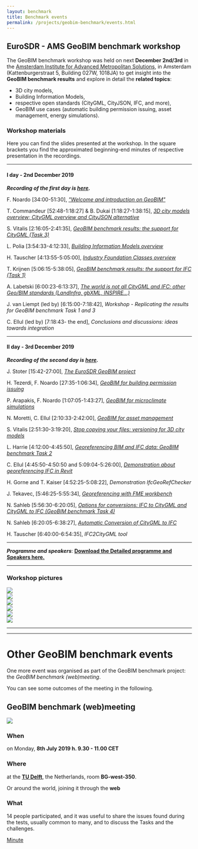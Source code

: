 ```yaml
---
layout: benchmark
title: Benchmark events
permalink: /projects/geobim-benchmark/events.html
---
```

<!--
<h1>Benchmark events</h1>

Within the GeoBIM benchmark initiative, two open events are about to be organised:

A meeting (also web-meeting) between organisers and participants together for discussing the issues arose so far and proposing improvements to the materials and the on-going activities.

A winter school for presenting the main results and training to GeoBIM.

- - -

* Table of Content
{:toc}

- - -
-->
## EuroSDR - AMS GeoBIM benchmark workshop
<!--
*Please, note that this is not an ISPRS event, although part of the research presented in the workshop are results of the GeoBIM benchmark, funded as Scientific initiative by ISPRS and co-funded by EuroSDR.*
-->


The GeoBIM benchmark workshop was held on next **December 2nd/3rd** in the [Amsterdam Institute for Advanced Metropolitan Solutions](https://www.ams-institute.org), in Amsterdam (Kattenburgerstraat 5, Building 027W, 1018JA) to get insight into the **GeoBIM benchmark results** and explore in detail the **related topics**:

- 3D city models,
- Building Information Models,
- respective open standards (CityGML, CityJSON, IFC, and more),
- GeoBIM use cases (automatic building permission issuing, asset management, energy simulations).

### Workshop materials

Here you can find the slides presented at the workshop. In the square brackets you find the approximated beginning-end minutes of respective presentation in the recordings.

-----------------

#### I day - 2nd December 2019

***Recording of the first day is [here](https://www.youtube.com/watch?v=24G8zAnK-e4&feature=youtu.be).***

F. Noardo [34:00-51:30], [*"Welcome and introduction on GeoBIM"*](/projects/geobim-benchmark/ws_slides/1_Intro.pdf)

T. Commandeur [52:48-1:18:27] & B. Dukai [1:18:27-1:38:15], [*3D city models overview; CityGML overview and CityJSON alternative*](/projects/geobim-benchmark/ws_slides/2_3DCMs_CommandeurDukai.pdf)

S. Vitalis [2:16:05-2:41:35], [*GeoBIM benchmark results: the support for CityGML (Task 3)*](/projects/geobim-benchmark/ws_slides/3_Task3_Vitalis.pdf)

L. Polia [3:54:33-4:12:33], [*Building Information Models overview*](/projects/geobim-benchmark/ws_slides/4_BIM_Polia.pdf)

H. Tauscher [4:13:55-5:05:00], [*Industry Foundation Classes overview*](/projects/geobim-benchmark/ws_slides/5_IFC_Tauscher.pdf)

T. Krijnen [5:06:15-5:38:05], [*GeoBIM benchmark results: the support for IFC (Task 1)*](/projects/geobim-benchmark/ws_slides/6_Task1_Krijnen.pdf)

A. Labetski [6:00:23-6:13:37], [*The world is not all CityGML and IFC: other Geo/BIM standards (LandInfra, gbXML, INSPIRE...)*](/projects/geobim-benchmark/ws_slides/7_Standards_Labetski.pdf)

J. van Liempt (led by) [6:15:00-7:18:42], *Workshop - Replicating the results for GeoBIM benchmark Task 1 and 3*

C. Ellul (led by) [7:18:43- the end], *Conclusions and discussions: ideas towards integration*

---------------------

#### II day - 3rd December 2019

***Recording of the second day is [here](https://www.youtube.com/watch?v=abhQsACc5aQ).***

J. Stoter [15:42-27:00], [*The EuroSDR GeoBIM project*](/projects/geobim-benchmark/ws_slides/8_EuroSDRGeoBIM_Stoter.pdf)

H. Tezerdi, F. Noardo [27:35-1:06:34], [*GeoBIM for building permission issuing*](/projects/geobim-benchmark/ws_slides/9_BuildingPermission_TezerdiNoardo.pdf)

P. Arapakis, F. Noardo [1:07:05-1:43:27], [*GeoBIM for microclimate simulations*](/projects/geobim-benchmark/ws_slides/10_Microclimate_ArapakisNoardo.pdf)

N. Moretti, C. Ellul [2:10:33-2:42:00], [*GeoBIM for asset management*](/projects/geobim-benchmark/ws_slides/11_AMFM_MorettiEllul.pdf)

S. Vitalis [2:51:30-3:19:20], [*Stop copying your files: versioning for 3D city models*](/projects/geobim-benchmark/ws_slides/12_Versioning_Vitalis.pdf)

L. Harrie [4:12:00-4:45:50], [*Georeferencing BIM and IFC data: GeoBIM benchmark Task 2*](/projects/geobim-benchmark/ws_slides/13_Task2_Harrie.pdf)

C. Ellul [4:45:50-4:50:50 and 5:09:04-5:26:00], [*Demonstration about georeferencing IFC in Revit*](/projects/geobim-benchmark/ws_slides/13a_GeorefEx_Ellul.pdf)

H. Gorne and T. Kaiser [4:52:25-5:08:22], *Demonstration IfcGeoRefChecker*

J. Tekavec, [5:46:25-5:55:34], [*Georeferencing with FME workbench*](/projects/geobim-benchmark/ws_slides/Tekavec_FME.pdf)

N. Sahleb [5:56:30-6:20:05], [*Options for conversions: IFC to CityGML and CityGML to IFC (GeoBIM benchmark Task 4)*](/projects/geobim-benchmark/ws_slides/14_Task4_Sahleb.pdf)

N. Sahleb [6:20:05-6:38:27], [*Automatic Conversion of CityGML to IFC*](/projects/geobim-benchmark/ws_slides/15_CityGMLtoIFC_Sahleb.pdf)

H. Tauscher [6:40:00-6:54:35], *IFC2CityGML tool*

--------------

***Programme and speakers***: [**Download the Detailed programme and Speakers here.**](/projects/geobim-benchmark/WorkshopProgrammeSpeakers.pdf)

--------------

### Workshop pictures


<div class="row">
  <div class="col-sm-12 col-xs-12"><img class="img-responsive" src="{{ "/projects/geobim-benchmark/img/ws/GeoBIMWorkshop-2.jpg" }}"></div>
</div>

<div class="row">
  <div class="col-sm-12 col-xs-12"><img class="img-responsive" src="{{ "/projects/geobim-benchmark/img/ws/1.jpg" }}"></div>
</div>

<div class="row">
  <div class="col-sm-12 col-xs-12"><img class="img-responsive" src="{{ "/projects/geobim-benchmark/img/ws/2.jpg" }}"></div>
</div>

<div class="row">
  <div class="col-sm-12 col-xs-12"><img class="img-responsive" src="{{ "/projects/geobim-benchmark/img/ws/3.jpg" }}"></div>
</div>

<div class="row">
  <div class="col-sm-12 col-xs-12"><img class="img-responsive" src="{{ "/projects/geobim-benchmark/img/ws/4.jpg" }}"></div>
</div>

<div class="row">
  <div class="col-sm-12 col-xs-12"><img class="img-responsive" src="{{ "/projects/geobim-benchmark/img/ws/5.jpg" }}"></div>
</div>

<!--
....................................................................................

Register by the **15th November**: [**Register now!**](https://francescanoardo.typeform.com/to/qplW6H)

....................................................................................






### Join us! Everyone is welcome!

....................................................................................

Register by the **15th November**: [**Register now!**](https://francescanoardo.typeform.com/to/qplW6H)

....................................................................................

<div class="typeform-widget" data-url="https://francescanoardo.typeform.com/to/qplW6H" style="width: 100%; height: 500px;"></div> <script> (function() { var qs,js,q,s,d=document, gi=d.getElementById, ce=d.createElement, gt=d.getElementsByTagName, id="typef_orm", b="https://embed.typeform.com/"; if(!gi.call(d,id)) { js=ce.call(d,"script"); js.id=id; js.src=b+"embed.js"; q=gt.call(d,"script")[0]; q.parentNode.insertBefore(js,q) } })() </script> <div style="font-family: Sans-Serif;font-size: 12px;color: #999;opacity: 0.5; padding-top: 5px;"> powered by <a href="https://admin.typeform.com/signup?utm_campaign=qplW6H&utm_source=typeform.com-13384974-Pro&utm_medium=typeform&utm_content=typeform-embedded-poweredbytypeform&utm_term=EN" style="color: #999" target="_blank">Typeform</a> </div>





***List of possible hotels close to the venue:***

[Pension Homeland](https://www.pensionhomeland.com/en/), walking distance from AMS Institute: 150 m

[Motel 1](https://www.motel-one.com/en/hotels/amsterdam/hotel-amsterdam-waterlooplein/),  walking distance from AMS Institute: 1.2 km (15 min)

[IBIS](https://www.accorhotels.com/en/hotel-3044-ibis-amsterdam-centre-stopera/index.shtml),  walking distance from AMS Institute: 1.2 km (15 min)

[Lloyd hotel](https://www.lloyd.nl),  walking distance from AMS Institute: 1.6 km (20 min)

[Holiday Inn Express](https://www.ihg.com/holidayinnexpress/hotels/us/en/amsterdam/amsch/hoteldetail),  walking distance from AMS Institute: 1.1 km (13 min) 
-->
----------------
----------------
<h1>Other GeoBIM benchmark events</h1>

One more event was organised as part of the GeoBIM benchmark project: the *GeoBIM benchmark (web)meeting*.

You can see some outcomes of the meeting in the following.


## GeoBIM benchmark (web)meeting
<div class="row">
  <div class="col-sm-12 col-xs-12"><img class="img-responsive" src="{{ "/projects/geobim-benchmark/img/Meeting.gif" }}" style="max-height: 500px"></div>
</div>

### When
on Monday, **8th July 2019 h. 9.30 - <!--12.30--> 11.00 CET**

### Where
at the [**TU Delft**](https://3d.bk.tudelft.nl/about/#where), the Netherlands, room **BG-west-350**.

Or around the world, joining it through the **web**

### What
14 people participated, and it was useful to share the issues found during the tests, usually common to many, and to discuss the Tasks and the challenges.

[Minute](https://www.dropbox.com/s/trgogk2fgt283l7/GeoBIMbenchmark_meeting_minute-2.docx?dl=0)

<!-- following the **link** (please, try to connect 15 minutes before the meeting):

[Join the meeting by the web-platform 'Zoom'](https://lu-se.zoom.us/j/356618156)

[Join the meeting by Skype for Business](https://lu-se.zoom.us/skype/356618156)


### Agenda

9.30 – 9.45	Welcome and Introduction round (who we are, our main interests, in life and in the benchmark)

9.45 - 10.15 Introduction on the GeoBIM benchmark & Presentation of the intermediate results

10.15 – 11.00	Presentation by participants (part I) about their experience with what they tested and main issues with the data and tools (10’ each):

- The benchmark test (Task, Software, Data, Results)
- Issues and suggestions
- Plans

*11.00 – 11.15	Coffee break*

11.15 – 12.00	Presentation by participants (part II)

12.00 – 12.25	Discussion:
1. Other interesting tools to be tested
2. How to help participation, how to fix/improve materials
3. General thoughts about standardised data and interoperability
4. discussion, feedbacks, plans for the future

12.25 – 12.30 Conclusion

### Join us!

Through the **web** following the **link** (please, try to connect 15 minutes before the meeting):

[Join the meeting by the web-platform 'Zoom'](https://lu-se.zoom.us/j/356618156)

[Join the meeting by Skype for Business](https://lu-se.zoom.us/skype/356618156)

The meeting is for free and everyone who is interested in the benchmark, participated in the tests and in the organisation of the benchmark or will participate in the tests is welcome!

In order to help us with organisational issues, **please register**:

<div class="typeform-widget" data-url="https://francescanoardo.typeform.com/to/QyLxrI" style="width: 100%; height: 500px;"></div> <script> (function() { var qs,js,q,s,d=document, gi=d.getElementById, ce=d.createElement, gt=d.getElementsByTagName, id="typef_orm", b="https://embed.typeform.com/"; if(!gi.call(d,id)) { js=ce.call(d,"script"); js.id=id; js.src=b+"embed.js"; q=gt.call(d,"script")[0]; q.parentNode.insertBefore(js,q) } })() </script> <div style="font-family: Sans-Serif;font-size: 12px;color: #999;opacity: 0.5; padding-top: 5px;"> powered by <a href="https://admin.typeform.com/signup?utm_campaign=QyLxrI&utm_source=typeform.com-13384974-Pro&utm_medium=typeform&utm_content=typeform-embedded-poweredbytypeform&utm_term=EN" style="color: #999" target="_blank">Typeform</a> </div>

-->
